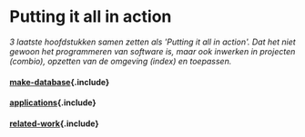 # Putting it all in action

*3 laatste hoofdstukken samen zetten als 'Putting it all in action'. Dat
het niet gewoon het programmeren van software is, maar ook inwerken in
projecten (combio), opzetten van de omgeving (index) en toepassen.*

#### [make-database](make-database.md){.include}

#### [applications](applications.md){.include}

#### [related-work](related-work.md){.include}
